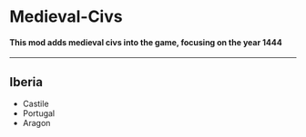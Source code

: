 # Medieval-Civs
  #### This mod adds medieval civs into the game, focusing on the year 1444
-----


## Iberia
- Castile
- Portugal
- Aragon
